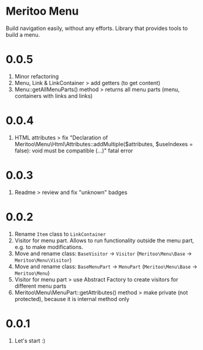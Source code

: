 # Meritoo Menu

Build navigation easily, without any efforts. Library that provides tools to build a menu.

# 0.0.5

1. Minor refactoring
2. Menu, Link & LinkContainer > add getters (to get content)
3. Menu::getAllMenuParts() method > returns all menu parts (menu, containers with links and links)

# 0.0.4

1. HTML attributes > fix "Declaration of Meritoo\Menu\Html\Attributes::addMultiple($attributes, $useIndexes = false):
void must be compatible (...)" fatal error

# 0.0.3

1. Readme > review and fix "unknown" badges

# 0.0.2

1. Rename `Item` class to `LinkContainer`
2. Visitor for menu part. Allows to run functionality outside the menu part, e.g. to make modifications.
3. Move and rename class: `BaseVisitor` -> `Visitor` (`Meritoo\Menu\Base` -> `Meritoo\Menu\Visitor`)
4. Move and rename class: `BaseMenuPart` -> `MenuPart` (`Meritoo\Menu\Base` -> `Meritoo\Menu`)
5. Visitor for menu part > use Abstract Factory to create visitors for different menu parts
6. Meritoo\Menu\MenuPart::getAttributes() method > make private (not protected), because it is internal method only

# 0.0.1

1. Let's start :)
